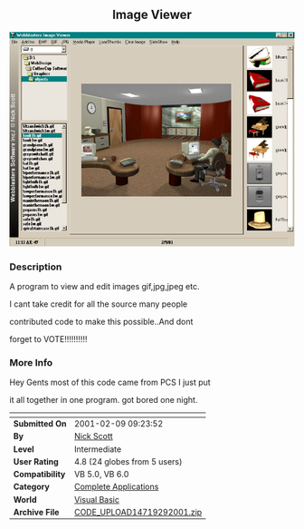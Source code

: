 ﻿<div align="center">

## Image Viewer

<img src="PIC200129111434842.jpg">
</div>

### Description

A program to view and edit images gif,jpg,jpeg etc.

I cant take credit for all the source many people

contributed code to make this possible..And dont

forget to VOTE!!!!!!!!!!
 
### More Info
 
Hey Gents most of this code came from PCS I just put

it all together in one program. got bored one night.


<span>             |<span>
---                |---
**Submitted On**   |2001-02-09 09:23:52
**By**             |[Nick Scott](https://github.com/Planet-Source-Code/PSCIndex/blob/master/ByAuthor/nick-scott.md)
**Level**          |Intermediate
**User Rating**    |4.8 (24 globes from 5 users)
**Compatibility**  |VB 5\.0, VB 6\.0
**Category**       |[Complete Applications](https://github.com/Planet-Source-Code/PSCIndex/blob/master/ByCategory/complete-applications__1-27.md)
**World**          |[Visual Basic](https://github.com/Planet-Source-Code/PSCIndex/blob/master/ByWorld/visual-basic.md)
**Archive File**   |[CODE\_UPLOAD14719292001\.zip](https://github.com/Planet-Source-Code/nick-scott-image-viewer__1-15141/archive/master.zip)








